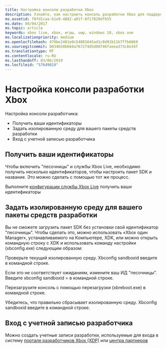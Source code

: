 ```yaml
---
title: Настройка консоли разработки Xbox
description: Узнайте, как настроить консоль разработки Xbox для поддержки разработки Xbox Live.
ms.assetid: f8fd1caa-b1e9-4882-a01f-8f17820dfb55
ms.date: 04/04/2017
ms.topic: article
keywords: xbox live, xbox, игры, uwp, windows 10, xbox one
ms.localizationpriority: medium
ms.openlocfilehash: 479be2401e0c54801645ad1c0d91b11b7ffb6869
ms.sourcegitcommit: b034650b684a767274d5d88746faeea373c8e34f
ms.translationtype: MT
ms.contentlocale: ru-RU
ms.lasthandoff: 03/06/2019
ms.locfileid: "57649019"
---
```

# <a name="configure-your-xbox-development-console"></a>Настройка консоли разработки Xbox

Настройка консоли разработчика:
- Получить ваши идентификаторы
- Задать изолированную среду для вашего пакеты средств разработки
- Вход с учетной записью разработчика

## <a name="get-your-ids"></a>Получить ваши идентификаторы
Чтобы включить "песочницы" и службы Xbox Live, необходимо получить несколько идентификаторов, чтобы настроить пакет SDK и название. Это можно сделать с помощью тот же процесс.

Выполните [конфигурации службы Xbox Live](../xbox-live-service-configuration.md) получить ваши идентификаторы

## <a name="set-your-sandbox-on-your-development-kits"></a>Задать изолированную среду для вашего пакеты средств разработки
Вы не сможете загрузить пакет SDK без установки свой идентификатор "песочницы". Чтобы сделать это, можно использовать «Xbox один Manager», устанавливаемого на Компьютере, XDK, или можно открыть командную строку с XDK и использовать команду настройки (xbconfig.exe) следующим образом:

Проверьте текущий изолированную среду. Xbconfig sandboxid введите в командной строке.

Если это не соответствует ожиданиям, измените ваш ИД "песочницы". Введите xbconfig sandboxid =<your sandbox id> в командной строке.

Перезагрузите консоль с помощью перезагрузки (xbreboot.exe) в командной строке.

Убедитесь, что правильно сбрасывает изолированную среду. Xbconfig sandboxid введите в командной строке.

## <a name="sign-in-with-a-development-account"></a>Вход с учетной записью разработчика

Можно создать учетные записи разработки, используемые для входа в систему [портале разработчиков Xbox (XDP)](https://xdp.xboxlive.com/User/Contact/MyAccess?selectedMenu=devaccounts) или [центра партнеров](https://partner.microsoft.com/dashboard)
